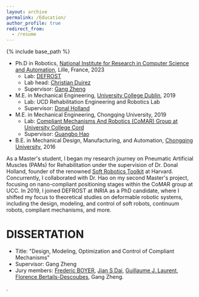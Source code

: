 ```yaml
---
layout: archive
permalink: /Education/
author_profile: true
redirect_from:
  - /resume
---
```


{% include base_path %}

* Ph.D in Robotics, <a href="https://www.inria.fr/en">National Institute for Research in Computer Science and Automation</a>, Lille, France, 2023
  * Lab: <a href="https://www.defrost.inria.fr">DEFROST</a>
  * Lab head: <a href="https://scholar.google.fr/citations?user=sAA2koIAAAAJ&hl=fr">Christian Duirez</a>
  * Supervisor: <a href="http://researchers.lille.inria.fr/~gzheng/research.html">Gang Zheng</a>
* M.E. in Mechanical Engineering, <a href="https://www.ucd.ie/">University College Dublin</a>, 2019
  * Lab: UCD Rehabilitation Engineering and Robotics Lab
  * Supervisor: <a href="https://scholar.google.com/citations?user=nw2UkdcAAAAJ&hl=en">Donal Holland</a>
* M.E. in Mechanical Engineering, Chongqing University, 2019
  * Lab: <a href="https://sites.google.com/site/doctorghao/members">Compliant Mechanisms And Robotics (CoMAR) Group at University College Cord</a>
  * Supervisor: <a href="https://scholar.google.com/citations?user=ZhNhhEsAAAAJ&hl=en">Guangbo Hao</a>
* B.E. in Mechanical Design, Manufacturing, and Automation, <a href="https://english.cqu.edu.cn/">Chongqing University</a>, 2016

As a Master's student, I began my research journey on Pneumatic Artificial Muscles (PAMs) for Rehabilitation under the supervision of Dr. Donal Holland, founder of the renowned <a href="https://softroboticstoolkit.com/">Soft Robotics Toolkit</a> at Harvard. Concurrently, I collaborated with Dr. Hao on my second Master's project, focusing on nano-compliant positioning stages within the CoMAR group at UCC. In 2019, I joined DEFROST at INRIA as a PhD candidate, where I shifted my focus to theoretical studies on deformable robotic systems, including the design, modeling, and control of soft robots, continuum robots, compliant mechanisms, and more.

DISSERTATION
=
* Title: "Design, Modeling, Optimization and Control of Compliant Mechanisms"
* Supervisor: Gang Zheng
* Jury members: <a href="https://ieeexplore.ieee.org/author/37348112600">Frederic BOYER</a>, <a href="https://nms.kcl.ac.uk/jian.dai/">Jian S Dai</a>, <a href="https://gjlaurent.github.io/">Guillaume J. Laurent</a>, <a href="https://elan.inrialpes.fr/people/bertails/">Florence Bertails-Descoubes</a>, Gang Zheng.
  








.
